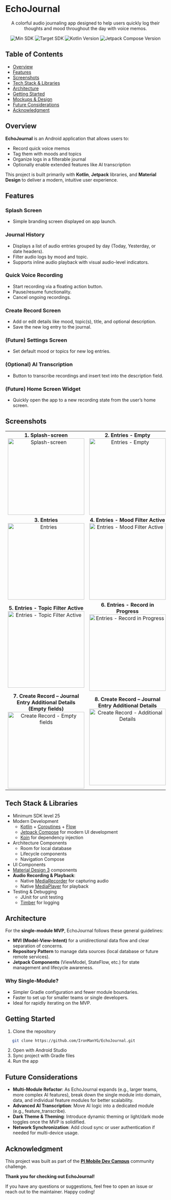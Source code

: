 # EchoJournal

<p align="center">
  A colorful audio journaling app designed to help users quickly log their thoughts and mood throughout the day with voice memos.
</p>

<p align="center">
  <img src="https://img.shields.io/badge/Min%20SDK-25-blue.svg" alt="Min SDK">
  <img src="https://img.shields.io/badge/Target%20SDK-35-brightgreen.svg" alt="Target SDK">
  <img src="https://img.shields.io/badge/Kotlin-2.0.20-purple.svg" alt="Kotlin Version">
  <img src="https://img.shields.io/badge/Jetpack%20ComposeBom-2025.02.00-orange.svg" alt="Jetpack Compose Version">
</p>

## Table of Contents

- [Overview](#overview)
- [Features](#features)
- [Screenshots](#screenshots)
- [Tech Stack & Libraries](#tech-stack--libraries)
- [Architecture](#architecture)
- [Getting Started](#getting-started)
- [Mockups & Design](#mockups--design)
- [Future Considerations](#future-considerations)
- [Acknowledgment](#acknowledgment)

## Overview

**EchoJournal** is an Android application that allows users to:

- Record quick voice memos  
- Tag them with moods and topics  
- Organize logs in a filterable journal  
- Optionally enable extended features like AI transcription  

This project is built primarily with **Kotlin**, **Jetpack** libraries, and **Material Design** to deliver a modern, intuitive user experience.

## Features

### Splash Screen
- Simple branding screen displayed on app launch.

### Journal History
- Displays a list of audio entries grouped by day (Today, Yesterday, or date headers).  
- Filter audio logs by mood and topic.  
- Supports inline audio playback with visual audio-level indicators.

### Quick Voice Recording
- Start recording via a floating action button.  
- Pause/resume functionality.  
- Cancel ongoing recordings.

### Create Record Screen
- Add or edit details like mood, topic(s), title, and optional description.  
- Save the new log entry to the journal.

### (Future) Settings Screen
- Set default mood or topics for new log entries.

### (Optional) AI Transcription
- Button to transcribe recordings and insert text into the description field.

### (Future) Home Screen Widget
- Quickly open the app to a new recording state from the user’s home screen.

## Screenshots

<table>
  <tr>
    <td align="center">
      <strong>1. Splash-screen</strong><br/>
      <img src="previews/1- Splash-screen.png" width="240" alt="Splash-screen" />
    </td>
    <td align="center">
      <strong>2. Entries - Empty</strong><br/>
      <img src="previews/2- Entries - Empty.png" width="240" alt="Entries - Empty" />
    </td>
  </tr>
  <tr>
    <td align="center">
      <strong>3. Entries</strong><br/>
      <img src="previews/3- Entries.png" width="240" alt="Entries" />
    </td>
    <td align="center">
      <strong>4. Entries - Mood Filter Active</strong><br/>
      <img src="previews/4- Entries - Mood Filter Active.png" width="240" alt="Entries - Mood Filter Active" />
    </td>
  </tr>
  <tr>
    <td align="center">
      <strong>5. Entries - Topic Filter Active</strong><br/>
      <img src="previews/5- Entries - Topic Filter Active.png" width="240" alt="Entries - Topic Filter Active" />
    </td>
    <td align="center">
      <strong>6. Entries - Record in Progress</strong><br/>
      <img src="previews/6- Entries - Record in Progress.png" width="240" alt="Entries - Record in Progress" />
    </td>
  </tr>
  <tr>
    <td align="center">
      <strong>7. Create Record – Journal Entry Additional Details (Empty fields)</strong><br/>
      <img src="previews/7- Create Record - Journal Entry Additional Details - Empty fields.png" width="240" alt="Create Record - Empty fields" />
    </td>
    <td align="center">
      <strong>8. Create Record – Journal Entry Additional Details</strong><br/>
      <img src="previews/8- Create Record - Journal Entry Additional Details.png" width="240" alt="Create Record - Additional Details" />
    </td>
  </tr>
</table>

## Tech Stack & Libraries

- Minimum SDK level 25
- Modern Development
  - [Kotlin](https://kotlinlang.org/) + [Coroutines](https://github.com/Kotlin/kotlinx.coroutines) + [Flow](https://kotlin.github.io/kotlinx.coroutines/kotlinx-coroutines-core/kotlinx.coroutines.flow/)
  - [Jetpack Compose](https://developer.android.com/jetpack/compose) for modern UI development
  - [Koin](https://insert-koin.io/) for dependency injection
- Architecture Components
  - Room for local database
  - Lifecycle components
  - Navigation Compose
 - UI Components
  - [Material Design 3](https://m3.material.io/) components
- **Audio Recording & Playback**:  
  - Native [MediaRecorder](https://developer.android.com/reference/android/media/MediaRecorder) for capturing audio  
  - Native [MediaPlayer](https://developer.android.com/reference/android/media/MediaPlayer) for playback  
- Testing & Debugging
  - JUnit for unit testing
  - [Timber](https://github.com/JakeWharton/timber) for logging

## Architecture

For the **single-module MVP**, EchoJournal follows these general guidelines:

- **MVI (Model-View-Intent)** for a unidirectional data flow and clear separation of concerns.  
- **Repository Pattern** to manage data sources (local database or future remote services).  
- **Jetpack Components** (ViewModel, StateFlow, etc.) for state management and lifecycle awareness.

### Why Single-Module?
- Simpler Gradle configuration and fewer module boundaries.  
- Faster to set up for smaller teams or single developers.  
- Ideal for rapidly iterating on the MVP.

## Getting Started

1. Clone the repository
```bash
   git clone https://github.com/IronManYG/EchoJournal.git
```

2. Open with Android Studio
3. Sync project with Gradle files
4. Run the app

## Future Considerations
- **Multi-Module Refactor**: As EchoJournal expands (e.g., larger teams, more complex AI features), break down the single module into domain, data, and individual feature modules for better scalability.
- **Advanced AI Transcription**: Move AI logic into a dedicated module (e.g., feature_transcribe).
- **Dark Theme & Theming**: Introduce dynamic theming or light/dark mode toggles once the MVP is solidified.
- **Network Synchronization**: Add cloud sync or user authentication if needed for multi-device usage.

## Acknowledgment

This project was built as part of the **[Pl Mobile Dev Campus](https://pl-coding.com/campus/)** community challenge.

**Thank you for checking out EchoJournal!**

If you have any questions or suggestions, feel free to open an issue or reach out to the maintainer. Happy coding!


